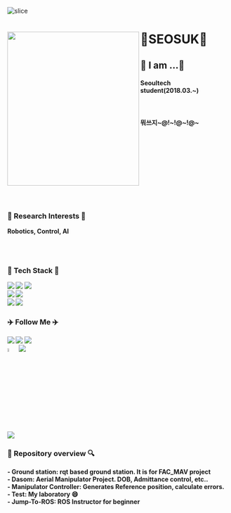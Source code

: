 ![slice](https://capsule-render.vercel.app/api?type=slice&color=auto&height=200&text=Hi%20there👋&fontAlign=70&rotate=13&fontAlignY=25&desc=SEOSUK's%20GitHub&descAlign=70.&descAlignY=44)
<!--
**S-CHOI-S/S-CHOI-S** is a ✨ _special_ ✨ repository because its `README.md` (this file) appears on your GitHub profile.

Here are some ideas to get you started:

- 🔭 I’m currently working on ...
- 🌱 I’m currently learning ...
- 👯 I’m looking to collaborate on ...
- 🤔 I’m looking for help with ...
- 💬 Ask me about ...
- 📫 How to reach me: ...
- 😄 Pronouns: ...
- ⚡ Fun fact: ...
-->


<h1 align="left"> 
🌱SEOSUK🌱

<image align="left" src=https://github.com/SEOSUK/SEOSUK/assets/99397827/a8f8f4ab-5452-4b19-8b6c-a05c312ca05a width="300" height="350">

<h2 align="left"> 🤔 I am ...🤔
<h4 align="left"> Seoultech student(2018.03.~)
<br/>
<h4 align="left"> 
<br/><br/>
<b4 aling="left"> 뭐쓰지~@!~!@~!@~
<br/><br/><br/><br/><br/><br/><br/><br/><br/><br/><br/>

<h3 align="left"> 🤖 Research Interests 🤖</h3>
Robotics, Control, AI

<br/><br/>
<h3 align="left"> 🌿 Tech Stack 🌿 </h3>
<div>
  <p align="left">
    <img src="https://img.shields.io/badge/ROS-22314E?style=flat-square&logo=ROS&logoColor=white">
    <img src="https://img.shields.io/badge/Ubuntu-E95420?style=flat-square&logo=Ubuntu&logoColor=white">
    <img src="https://img.shields.io/badge/linux-FCC624?style=flat-square&logo=linux&logoColor=black">
    <br>
    <img src="https://img.shields.io/badge/C++-00599C?style=flat-square&logo=c%2B%2B&logoColor=white">
    <img src="https://img.shields.io/badge/Python-3766AB?style=flat-square&logo=Python&logoColor=white">
    <br>
    <img src="https://img.shields.io/badge/github-181717?style=flat-square&logo=github&logoColor=white">
    <img src="https://img.shields.io/badge/Notion-000000?style=flat-square&logo=Notion&logoColor=white">
  </p>
</div>

<h3 align="left"> ✈️ Follow Me ✈️ </h3>
<div>
  <p align="left">
    <a href="https://github.com/SEOSUK"><img src="https://img.shields.io/badge/GitHub-181717?style=flat-square&logo=GitHub&logoColor=white&link=https://github.com/SEOSUK"/></a>        <!--&nbsp-->
    <a href="mailto:seosu99@seoultech.ac.kr"><img src="https://img.shields.io/badge/Mail-d14836?style=flat-square&logo=Gmail&logoColor=white&link=seosu99@seoultech.ac.kr"/></a>
    <a href="https://https://www.notion.so/JUMP-to-ROS-521e0b65f01e4aa59db2d797d583c3e4/"><img src="https://img.shields.io/badge/Notion-000000?style=flat-square&logo=Notion&logoColor=white&link=https://www.notion.so/JUMP-to-ROS-521e0b65f01e4aa59db2d797d583c3e4"/>
    <br/> 
    <a href="https://mrl.seoultech.ac.kr/index.do"><img src="https://mrl.seoultech.ac.kr/module/upload/file/selectImageView.do?atchFileId=100000003980&fileSn=0" width="4.5%" height="4.5%" "MRL"/></a>
    <a href="https://mrl.seoultech.ac.kr/index.do"><img src="https://img.shields.io/badge/Mobile Robotics Lab.(MRL)-FFFFFF?style=flat-square&logoColor=white&link=https://mrl.seoultech.ac.kr/index.do"/></a>
  </p>
</div>

![](./profile-3d-contrib/profile-green-animate.svg)

<h3 align="left"> 🔎 Repository overview 🔍 </h3>
- Ground station: rqt based ground station. It is for FAC_MAV project
<br>
- Dasom: Aerial Manipulator Project. DOB, Admittance control, etc..
<br>
- Manipulator Controller: Generates Reference position, calculate errors.
<br>
- Test: My laboratory 😄
<br>
- Jump-To-ROS: ROS Instructor for beginner 

